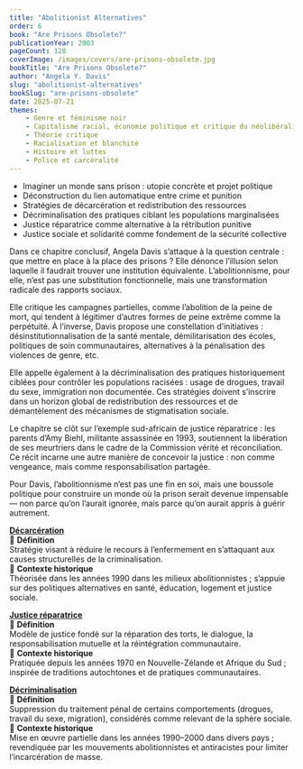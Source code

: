 ```yaml
---
title: "Abolitionist Alternatives"
order: 6
book: "Are Prisons Obsolete?"
publicationYear: 2003
pageCount: 128
coverImage: /images/covers/are-prisons-obsolete.jpg
bookTitle: "Are Prisons Obsolete?"
author: "Angela Y. Davis"
slug: "abolitionist-alternatives"
bookSlug: "are-prisons-obsolete"
date: 2025-07-21
themes: 
    - Genre et féminisme noir
    - Capitalisme racial, économie politique et critique du néolibéralisme
    - Théorie critique
    - Racialisation et blanchité
    - Histoire et luttes
    - Police et carcéralité
---
```


<!--themes:start-->
- Imaginer un monde sans prison : utopie concrète et projet politique  
- Déconstruction du lien automatique entre crime et punition  
- Stratégies de décarcération et redistribution des ressources  
- Décriminalisation des pratiques ciblant les populations marginalisées  
- Justice réparatrice comme alternative à la rétribution punitive  
- Justice sociale et solidarité comme fondement de la sécurité collective  
<!--themes:end-->

<!--summary:start-->
Dans ce chapitre conclusif, Angela Davis s’attaque à la question centrale : que mettre en place à la place des prisons ? Elle dénonce l’illusion selon laquelle il faudrait trouver une institution équivalente. L’abolitionnisme, pour elle, n’est pas une substitution fonctionnelle, mais une transformation radicale des rapports sociaux.

Elle critique les campagnes partielles, comme l’abolition de la peine de mort, qui tendent à légitimer d’autres formes de peine extrême comme la perpétuité. À l’inverse, Davis propose une constellation d’initiatives : désinstitutionnalisation de la santé mentale, démilitarisation des écoles, politiques de soin communautaires, alternatives à la pénalisation des violences de genre, etc.

Elle appelle également à la décriminalisation des pratiques historiquement ciblées pour contrôler les populations racisées : usage de drogues, travail du sexe, immigration non documentée. Ces stratégies doivent s’inscrire dans un horizon global de redistribution des ressources et de démantèlement des mécanismes de stigmatisation sociale.

Le chapitre se clôt sur l’exemple sud-africain de justice réparatrice : les parents d’Amy Biehl, militante assassinée en 1993, soutiennent la libération de ses meurtriers dans le cadre de la Commission vérité et réconciliation. Ce récit incarne une autre manière de concevoir la justice : non comme vengeance, mais comme responsabilisation partagée.

Pour Davis, l’abolitionnisme n’est pas une fin en soi, mais une boussole politique pour construire un monde où la prison serait devenue impensable — non parce qu’on l’aurait ignorée, mais parce qu’on aurait appris à guérir autrement.  
<!--summary:end-->

<!--concepts:start-->

[**Décarcération**](/concepts/decarceration)  
🔹 **Définition**  
Stratégie visant à réduire le recours à l’enfermement en s’attaquant aux causes structurelles de la criminalisation.  
🔹 **Contexte historique**  
Théorisée dans les années 1990 dans les milieux abolitionnistes ; s’appuie sur des politiques alternatives en santé, éducation, logement et justice sociale.

[**Justice réparatrice**](/concepts/justice-reparatrice)  
🔹 **Définition**  
Modèle de justice fondé sur la réparation des torts, le dialogue, la responsabilisation mutuelle et la réintégration communautaire.  
🔹 **Contexte historique**  
Pratiquée depuis les années 1970 en Nouvelle-Zélande et Afrique du Sud ; inspirée de traditions autochtones et de pratiques communautaires.

[**Décriminalisation**](/concepts/decriminalisation)  
🔹 **Définition**  
Suppression du traitement pénal de certains comportements (drogues, travail du sexe, migration), considérés comme relevant de la sphère sociale.  
🔹 **Contexte historique**  
Mise en œuvre partielle dans les années 1990–2000 dans divers pays ; revendiquée par les mouvements abolitionnistes et antiracistes pour limiter l’incarcération de masse.  
<!--concepts:end-->
